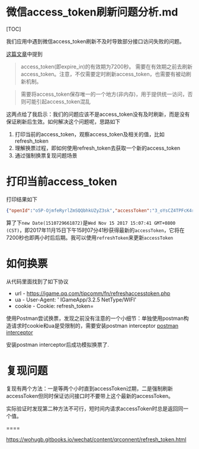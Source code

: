 微信access_token刷新问题分析.md
========

[TOC]

我们应用中遇到微信access_token刷新不及时导致部分接口访问失败的问题。

[这篇文章](http://www.cnblogs.com/jiangtengteng/p/6905795.html)中提到

> access_token(即expire_in)的有效期为7200秒。 需要在有效期之前去刷新access_token。注意，不仅需要定时刷新access_token，也需要有被动刷新机制。

> 需要将access_token保存唯一的一个地方(非内存)，用于提供统一访问，否则可能引起access_token混乱

这两点给了我启示：我们的问题应该不是access_token没有及时刷新，而是没有保证刷新后生效。如何解决这个问题呢，思路如下

1. 打印当前的access_token，观察access_token及相关的值，比如refresh_token
2. 理解换票过程，即如何使用refresh_token去获取一个新的access_token
3. 通过强制换票复现问题场景

# 打印当前access_token

打印结果如下

```json
{"openId":"o5P-OjmfeRyrlZmSQQbhkUZyZ3sk","accessToken":"3_oYsCZ4TPFcK4rNiylg90dNA9dUYo3QLCjddxc9HlsmC0KqouLE1CWsMtI-WZVsaMhmFQfBGGExn-ffwGk-i8ZA","refreshToken":"3_mq5_0IkqNz0pT_WehSlGeakKQ1UytcbYkrspBHts3NmBdayjDnp6irBHUcAZNemplbwhjDdVvXQLtfgLeRY57Q","expiredTime":7200,"refreshTime":1510729661872}
```

算了下`new Date(1510729661872)`是`Wed Nov 15 2017 15:07:41 GMT+0800 (CST)`，即2017年11月15日下午15时07分41秒获得最新的`accessToken`，它将在7200秒也即两小时后后期。我可以使用`refreshToken`来更新`accessToken`

# 如何换票

从代码里面找到了如下协议

+ url - https://igame.qq.com/tipcomm/fn/refreshaccesstoken.php
+ ua - User-Agent: ' IGameApp/3.2.5 NetType/WIFI'
+ cookie -  Cookie: refresh_token=<refreshToken> 

使用Postman尝试换票，发现之前没有注意的一个小细节：单独使用postman构造请求时cookie和ua是受限制的，需要安装postman interceptor [postman interceptor](https://stackoverflow.com/questions/24472239/how-to-use-postman-interceptor)

安装postman interceptor后成功模拟换票了.

# 复现问题
复现有两个方法：一是等两个小时直到accessToken过期，二是强制刷新accessToken但同时保证访问接口时不要带上这个最新的accessToken。

实际验证时发现第二种方法不可行，短时间内请求accessToken时总是返回同一个值。


====

https://wohugb.gitbooks.io/wechat/content/qrconnent/refresh_token.html